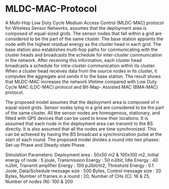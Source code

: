 # MLDC-MAC-Protocol
A Multi-Hop Low Duty Cycle Medium Access Control (MLDC-MAC) protocol for Wireless Sensor Networks, assumes that the deployment area is composed of equal-sized grids. The sensor nodes that fall within a grid are considered to be the part of the same cluster. The base station appoints the node with the highest residual energy as the cluster head in each grid. The base station also establishes multi-hop paths for communicating with the cluster heads and broadcasts the schedule for inter-cluster communication in the network. After receiving this information, each cluster head broadcasts a schedule for intra-cluster communication within its cluster. When a cluster head receives data from the source nodes in its cluster, it computes the aggregate and sends it to the base station. The result shows that MLDC-MAC increases the network lifetime compared with Low Duty Cycle MAC (LDC-MAC) protocol and Bit-Map- Assisted MAC (BMA-MAC) protocol.

   The proposed model assumes that the deployment area is composed of n equal-sized grids. Sensor nodes lying in a grid are considered to be the part of the same cluster. All the sensor nodes are homogenous, stationary, and fitted with GPS devices that can be used to know their locations. It is assumed that each node in the deployment area can transmit to the BS directly. It is also assumed that all the nodes are time synchronized. This can be achieved by having the BS broadcast a synchronization pulse at the start of each round. The proposed model divides a round into two phases: Set-up Phase and Steady-state Phase.

   Simulation Parameters:
Deployment area : 50x50 m2 & 100x100 m2,
Initial energy of node : 5 joule,
Transmission Energy : 50 nJ/bit,
Idle Energy : 40 nJ/bit,
Transmit amplifier Energy : 100 pJ/bit/m2,
Threshold Energy : 0.1 Joule,
Data/Schedule message size : 500 Bytes,
Control message size : 20 Bytes,
Number of frames in a round : 20,
Number of CHs (C): 16 & 25,
Number of nodes (N): 100 & 200
